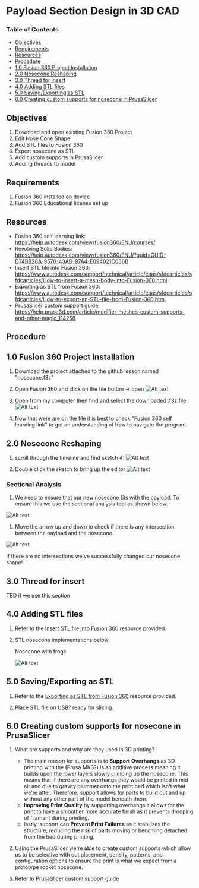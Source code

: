 # Payload Section Design in 3D CAD <!-- omit from toc -->

### Table of Contents <!-- omit from toc -->
- [Objectives](#objectives)
- [Requirements](#requirements)
- [Resources](#resources)
- [Procedure](#procedure)
- [1.0 Fusion 360 Project Installation](#10-fusion-360-project-installation)
- [2.0 Nosecone Reshaping](#20-nosecone-reshaping)
- [3.0 Thread for insert](#30-thread-for-insert)
- [4.0 Adding STL files](#40-adding-stl-files)
- [5.0 Saving/Exporting as STL](#50-savingexporting-as-stl)
- [6.0 Creating custom supports for nosecone in PrusaSlicer](#60-creating-custom-supports-for-nosecone-in-prusaslicer)


## Objectives
1. Download and open existing Fusion 360 Project
1. Edit Nose Cone Shape
1. Add STL files to Fusion 360 
1. Export nosecone as STL
1. Add custom supports in PrusaSlicer
1. Adding threads to model

## Requirements
1. Fusion 360 installed on device
2. Fusion 360 Educational license set up

## Resources
- Fusion 360 self learning link: https://help.autodesk.com/view/fusion360/ENU/courses/
- Revolving Solid Bodies: https://help.autodesk.com/view/fusion360/ENU/?guid=GUID-D74BB28A-9570-43AD-97A4-E094021C036B
- Insert STL file into Fusion 360: https://www.autodesk.com/support/technical/article/caas/sfdcarticles/sfdcarticles/How-to-insert-a-mesh-body-into-Fusion-360.html
- Exporting as STL from Fusion 360: https://www.autodesk.com/support/technical/article/caas/sfdcarticles/sfdcarticles/How-to-export-an-STL-file-from-Fusion-360.html
- PrusaSlicer custom support guide: https://help.prusa3d.com/article/modifier-meshes-custom-supports-and-other-magic_114258

## Procedure

## 1.0 Fusion 360 Project Installation

1. Download the project attached to the github lesson named "nosecone.f3z"

1. Open Fusion 360 and click on the file button -> open
![Alt text](Fusion360_open_file.png)

1. Open from my computer then find and select the downloaded .f3z file
![Alt text](Fusion360_open_fmc.png)

1. Now that were are on the file it is best to check "Fusion 360 self learning link" to get an understanding of how to navigate the program.

## 2.0 Nosecone Reshaping

1. scroll through the timeline and find sketch 4: 
![Alt text](Fusion360_sketch4.png)

1. Double click the sketch to bring up the editor
![Alt text](Fusion360_sketch4_edit.png)

### Sectional Analysis <!-- omit from toc -->

1. We need to ensure that our new nosecone fits with the payload. To ensure this we use the sectional analysis tool as shown below.

![Alt text](<selecting sectional view.gif>)

1. Move the arrow up and down to check if there is any intersection between the payload and the nosecone.

![Alt text](<sectional view.gif>)

If there are no intersections we've successfully changed our nosecone shape!

## 3.0 Thread for insert

TBD if we use this section

## 4.0 Adding STL files

1. Refer to the [Insert STL file into Fusion 360]( https://www.autodesk.com/support/technical/article/caas/sfdcarticles/sfdcarticles/How-to-insert-a-mesh-body-into-Fusion-360.html) resource provided.

1. STL nosecone implementations below:

    Nosecone with frogs

    ![Alt text](placeholder.jpeg)


## 5.0 Saving/Exporting as STL

1. Refer to the [Exporting as STL from Fusion 360](https://www.autodesk.com/support/technical/article/caas/sfdcarticles/sfdcarticles/How-to-export-an-STL-file-from-Fusion-360.html) resource provided.

1. Place STL file on USB? ready for slicing.

## 6.0 Creating custom supports for nosecone in PrusaSlicer

1. What are supports and why are they used in 3D printing?
   - The main reason for supports is to **Support Overhangs** as 3D printing with the (Prusa MK3?) is an additive process meaning it builds upon the lower layers slowly climbing up the nosecone. This means that if there are any overhangs they would be printed in mid air and due to gravity plummet onto the print bed which isn't what we're after. Therefore, support allows for parts to build out and up without any other part of the model beneath them.
   - **Improving Print Quality** by supporting overhangs it allows for the print to have a smoother more accurate finish as it prevents drooping of filament during printing.
   - lastly, support can **Prevent Print Failures** as it stabilizes the structure, reducing the risk of parts moving or becoming detached from the bed during printing.

1. Using the PrusaSlicer we're able to create custom supports which allow us to be selective with out placement, density, patterns, and configuration options to ensure the print is what we expect from a prototype rocket nosecone.

1. Refer to [PrusaSlicer custom support guide](https://help.prusa3d.com/article/modifier-meshes-custom-supports-and-other-magic_114258)




